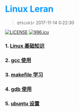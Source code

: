 # <font color=#0099ff> **Linux Leran** </font> 

> `@think3r` 2017-11-14 0:22:30

[![LICENSE](https://img.shields.io/badge/license-Anti%20996-blue.svg)](https://github.com/996icu/996.ICU/blob/master/LICENSE) [![996.icu](https://img.shields.io/badge/link-996.icu-red.svg)](https://996.icu) 

### 1. [Linux 基础知识](./Linux基础知识.md)  
### 2. [gcc 使用](./gcc使用.md)
### 3. [makefile 学习](./MakeFile_learn.md)
### 4. [gdb 使用](./gdb使用.md)
### 5. [ubuntu 设置](./ubuntu-settings.md)
